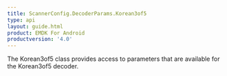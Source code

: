 ```yaml
---
title: ScannerConfig.DecoderParams.Korean3of5
type: api
layout: guide.html
product: EMDK For Android
productversion: '4.0'
---
```



The Korean3of5 class provides access to parameters that are
 available for the Korean3of5 decoder.









